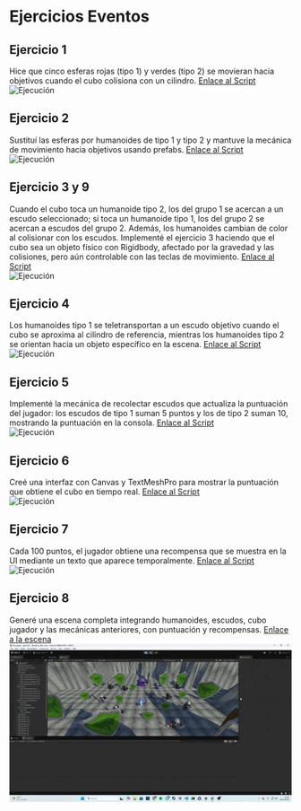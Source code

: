 # Ejercicios Eventos

## Ejercicio 1
Hice que cinco esferas rojas (tipo 1) y verdes (tipo 2) se movieran hacia objetivos cuando el cubo colisiona con un cilindro. [Enlace al Script](SphereMover.cs)  
![Ejecución](escenas/ej1.gif)

## Ejercicio 2
Sustituí las esferas por humanoides de tipo 1 y tipo 2 y mantuve la mecánica de movimiento hacia objetivos usando prefabs. [Enlace al Script](HumanoideMover.cs)  
![Ejecución](escenas/ej2.gif)

## Ejercicio 3 y 9
Cuando el cubo toca un humanoide tipo 2, los del grupo 1 se acercan a un escudo seleccionado; si toca un humanoide tipo 1, los del grupo 2 se acercan a escudos del grupo 2. Además, los humanoides cambian de color al colisionar con los escudos. Implementé el ejercicio 3 haciendo que el cubo sea un objeto físico con Rigidbody, afectado por la gravedad y las colisiones, pero aún controlable con las teclas de movimiento. [Enlace al Script](HumanoideEscudo.cs)  
![Ejecución](escenas/ej3.gif)

## Ejercicio 4
Los humanoides tipo 1 se teletransportan a un escudo objetivo cuando el cubo se aproxima al cilindro de referencia, mientras los humanoides tipo 2 se orientan hacia un objeto específico en la escena. [Enlace al Script](TeletransportarHumanoides.cs)  
![Ejecución](escenas/ej4.gif)

## Ejercicio 5
Implementé la mecánica de recolectar escudos que actualiza la puntuación del jugador: los escudos de tipo 1 suman 5 puntos y los de tipo 2 suman 10, mostrando la puntuación en la consola. [Enlace al Script](ShieldCollector.cs)  
![Ejecución](escenas/ej5.gif)

## Ejercicio 6
Creé una interfaz con Canvas y TextMeshPro para mostrar la puntuación que obtiene el cubo en tiempo real. [Enlace al Script](ShieldCollector.cs)  
![Ejecución](escenas/ej6.gif)

## Ejercicio 7
Cada 100 puntos, el jugador obtiene una recompensa que se muestra en la UI mediante un texto que aparece temporalmente. [Enlace al Script](ShieldCollector.cs)  
![Ejecución](escenas/ej7.gif)

## Ejercicio 8
Generé una escena completa integrando humanoides, escudos, cubo jugador y las mecánicas anteriores, con puntuación y recompensas. [Enlace a la escena](EscenaFinal.unity)  
![Ejecución](escenas/ej8.gif)

